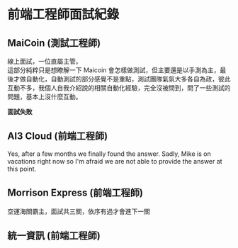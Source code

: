 # 前端工程師面試紀錄

## MaiCoin \(測試工程師\)

線上面試，一位直屬主管。  
這部分純粹只是想瞭解一下 Maicoin 會怎樣做測試，但主要還是以手測為主，最後才做自動化，自動測試的部分感覺不是重點，測試團隊氣氛大多各自為政，彼此互動不多，我個人自我介紹說的相關自動化經驗，完全沒被問到，問了一些測試的問題，基本上沒什麼互動。

**面試失敗**

## AI3 Cloud \(前端工程師\)

Yes, after a few months we finally found the answer. Sadly, Mike is on vacations right now so I'm afraid we are not able to provide the answer at this point.

## Morrison Express \(前端工程師\)

空運海關霸主，面試共三關，依序有過才會進下一關

## 統一資訊 \(前端工程師\)


